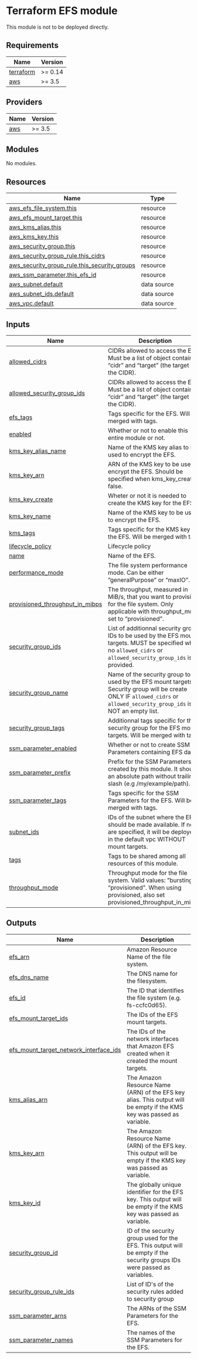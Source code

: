 # Terraform EFS module

This module is not to be deployed directly.

<!-- BEGINNING OF PRE-COMMIT-TERRAFORM DOCS HOOK -->
## Requirements

| Name | Version |
|------|---------|
| <a name="requirement_terraform"></a> [terraform](#requirement\_terraform) | >= 0.14 |
| <a name="requirement_aws"></a> [aws](#requirement\_aws) | >= 3.5 |

## Providers

| Name | Version |
|------|---------|
| <a name="provider_aws"></a> [aws](#provider\_aws) | >= 3.5 |

## Modules

No modules.

## Resources

| Name | Type |
|------|------|
| [aws_efs_file_system.this](https://registry.terraform.io/providers/hashicorp/aws/latest/docs/resources/efs_file_system) | resource |
| [aws_efs_mount_target.this](https://registry.terraform.io/providers/hashicorp/aws/latest/docs/resources/efs_mount_target) | resource |
| [aws_kms_alias.this](https://registry.terraform.io/providers/hashicorp/aws/latest/docs/resources/kms_alias) | resource |
| [aws_kms_key.this](https://registry.terraform.io/providers/hashicorp/aws/latest/docs/resources/kms_key) | resource |
| [aws_security_group.this](https://registry.terraform.io/providers/hashicorp/aws/latest/docs/resources/security_group) | resource |
| [aws_security_group_rule.this_cidrs](https://registry.terraform.io/providers/hashicorp/aws/latest/docs/resources/security_group_rule) | resource |
| [aws_security_group_rule.this_security_groups](https://registry.terraform.io/providers/hashicorp/aws/latest/docs/resources/security_group_rule) | resource |
| [aws_ssm_parameter.this_efs_id](https://registry.terraform.io/providers/hashicorp/aws/latest/docs/resources/ssm_parameter) | resource |
| [aws_subnet.default](https://registry.terraform.io/providers/hashicorp/aws/latest/docs/data-sources/subnet) | data source |
| [aws_subnet_ids.default](https://registry.terraform.io/providers/hashicorp/aws/latest/docs/data-sources/subnet_ids) | data source |
| [aws_vpc.default](https://registry.terraform.io/providers/hashicorp/aws/latest/docs/data-sources/vpc) | data source |

## Inputs

| Name | Description | Type | Default | Required |
|------|-------------|------|---------|:--------:|
| <a name="input_allowed_cidrs"></a> [allowed\_cidrs](#input\_allowed\_cidrs) | CIDRs allowed to access the EFS. Must be a list of object containing “cidr” and “target” (the target of the CIDR). | `list` | `[]` | no |
| <a name="input_allowed_security_group_ids"></a> [allowed\_security\_group\_ids](#input\_allowed\_security\_group\_ids) | CIDRs allowed to access the EFS. Must be a list of object containing “cidr” and “target” (the target of the CIDR). | `list` | `[]` | no |
| <a name="input_efs_tags"></a> [efs\_tags](#input\_efs\_tags) | Tags specific for the EFS. Will be merged with tags. | `map` | `{}` | no |
| <a name="input_enabled"></a> [enabled](#input\_enabled) | Whether or not to enable this entire module or not. | `bool` | `true` | no |
| <a name="input_kms_key_alias_name"></a> [kms\_key\_alias\_name](#input\_kms\_key\_alias\_name) | Name of the KMS key alias to be used to encrypt the EFS. | `string` | `"alias/efs"` | no |
| <a name="input_kms_key_arn"></a> [kms\_key\_arn](#input\_kms\_key\_arn) | ARN of the KMS key to be used to encrypt the EFS. Should be specified when kms\_key\_create is false. | `string` | `""` | no |
| <a name="input_kms_key_create"></a> [kms\_key\_create](#input\_kms\_key\_create) | Wheter or not it is needed to create the KMS key for the EFS. | `bool` | `true` | no |
| <a name="input_kms_key_name"></a> [kms\_key\_name](#input\_kms\_key\_name) | Name of the KMS key to be used to encrypt the EFS. | `string` | `"efs"` | no |
| <a name="input_kms_tags"></a> [kms\_tags](#input\_kms\_tags) | Tags specific for the KMS key for the EFS. Will be merged with tags. | `map` | `{}` | no |
| <a name="input_lifecycle_policy"></a> [lifecycle\_policy](#input\_lifecycle\_policy) | Lifecycle policy | `list(string)` | `[]` | no |
| <a name="input_name"></a> [name](#input\_name) | Name of the EFS. | `string` | `"efs"` | no |
| <a name="input_performance_mode"></a> [performance\_mode](#input\_performance\_mode) | The file system performance mode. Can be either ”generalPurpose” or “maxIO”. | `string` | `"generalPurpose"` | no |
| <a name="input_provisioned_throughput_in_mibps"></a> [provisioned\_throughput\_in\_mibps](#input\_provisioned\_throughput\_in\_mibps) | The throughput, measured in MiB/s, that you want to provision for the file system. Only applicable with throughput\_mode set to “provisioned”. | `number` | `0` | no |
| <a name="input_security_group_ids"></a> [security\_group\_ids](#input\_security\_group\_ids) | List of additionnal security group IDs to be used by the EFS mount targets. MUST be specified when no `allowed_cidrs` or `allowed_security_group_ids` is provided. | `list` | `[]` | no |
| <a name="input_security_group_name"></a> [security\_group\_name](#input\_security\_group\_name) | Name of the security group to be used by the EFS mount targets. Security group will be create ONLY IF `allowed_cidrs` or `allowed_security_group_ids` is NOT an empty list. | `string` | `"efs"` | no |
| <a name="input_security_group_tags"></a> [security\_group\_tags](#input\_security\_group\_tags) | Additionnal tags specific for the security group for the EFS mount targets. Will be merged with tags. | `map` | `{}` | no |
| <a name="input_ssm_parameter_enabled"></a> [ssm\_parameter\_enabled](#input\_ssm\_parameter\_enabled) | Whether or not to create SSM Parameters containing EFS data. | `bool` | `false` | no |
| <a name="input_ssm_parameter_prefix"></a> [ssm\_parameter\_prefix](#input\_ssm\_parameter\_prefix) | Prefix for the SSM Parameters created by this module. It should an absolute path without trailing slash (e.g /my/example/path). | `string` | `"/efs/module/default"` | no |
| <a name="input_ssm_parameter_tags"></a> [ssm\_parameter\_tags](#input\_ssm\_parameter\_tags) | Tags specific for the SSM Parameters for the EFS. Will be merged with tags. | `map` | `{}` | no |
| <a name="input_subnet_ids"></a> [subnet\_ids](#input\_subnet\_ids) | IDs of the subnet where the EFS should be made available. If none are specified, it will be deployed in the default vpc WITHOUT mount targets. | `list(string)` | `[]` | no |
| <a name="input_tags"></a> [tags](#input\_tags) | Tags to be shared among all resources of this module. | `map` | `{}` | no |
| <a name="input_throughput_mode"></a> [throughput\_mode](#input\_throughput\_mode) | Throughput mode for the file system. Valid values: ”bursting”, “provisioned”. When using provisioned, also set provisioned\_throughput\_in\_mibps. | `string` | `"bursting"` | no |

## Outputs

| Name | Description |
|------|-------------|
| <a name="output_efs_arn"></a> [efs\_arn](#output\_efs\_arn) | Amazon Resource Name of the file system. |
| <a name="output_efs_dns_name"></a> [efs\_dns\_name](#output\_efs\_dns\_name) | The DNS name for the filesystem. |
| <a name="output_efs_id"></a> [efs\_id](#output\_efs\_id) | The ID that identifies the file system (e.g. fs-ccfc0d65). |
| <a name="output_efs_mount_target_ids"></a> [efs\_mount\_target\_ids](#output\_efs\_mount\_target\_ids) | The IDs of the EFS mount targets. |
| <a name="output_efs_mount_target_network_interface_ids"></a> [efs\_mount\_target\_network\_interface\_ids](#output\_efs\_mount\_target\_network\_interface\_ids) | The IDs of the network interfaces that Amazon EFS created when it created the mount targets. |
| <a name="output_kms_alias_arn"></a> [kms\_alias\_arn](#output\_kms\_alias\_arn) | The Amazon Resource Name (ARN) of the EFS key alias. This output will be empty if the KMS key was passed as variable. |
| <a name="output_kms_key_arn"></a> [kms\_key\_arn](#output\_kms\_key\_arn) | The Amazon Resource Name (ARN) of the EFS key. This output will be empty if the KMS key was passed as variable. |
| <a name="output_kms_key_id"></a> [kms\_key\_id](#output\_kms\_key\_id) | The globally unique identifier for the EFS key. This output will be empty if the KMS key was passed as variable. |
| <a name="output_security_group_id"></a> [security\_group\_id](#output\_security\_group\_id) | ID of the security group used for the EFS. This output will be empty if the security groups IDs were passed as variables. |
| <a name="output_security_group_rule_ids"></a> [security\_group\_rule\_ids](#output\_security\_group\_rule\_ids) | List of ID's of the security rules added to security group |
| <a name="output_ssm_parameter_arns"></a> [ssm\_parameter\_arns](#output\_ssm\_parameter\_arns) | The ARNs of the SSM Parameters for the EFS. |
| <a name="output_ssm_parameter_names"></a> [ssm\_parameter\_names](#output\_ssm\_parameter\_names) | The names of the SSM Parameters for the EFS. |
<!-- END OF PRE-COMMIT-TERRAFORM DOCS HOOK -->

